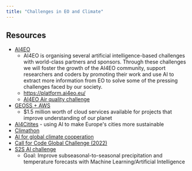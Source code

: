 ```yaml
---
title: "Challenges in EO and Climate"
---
```


## Resources
- [AI4EO](https://ai4eo.eu/)
	- AI4EO is organising several artificial intelligence-based challenges with world-class partners and sponsors. Through these challenges we will foster the growth of the AI4EO community, support researchers and coders by promoting their work and use AI to extract more information from EO to solve some of the pressing challenges faced by our society.
	- https://platform.ai4eo.eu/
	- [AI4EO Air quality challenge](https://platform.ai4eo.eu/air-quality-and-health)
- [GEOSS + AWS](http://www.earthobservations.org/aws.php)
	- $1.5 million worth of cloud services available for projects that improve understanding of our planet
- [AI4Citites](https://ai4cities.eu/) - using AI to make Europe's cities more sustainable
- [Climathon](https://climathon.climate-kic.org/) 
- [AI for global climate cooperation](https://www.ai4climatecoop.org/)
- [Call for Code Global Challenge (2022)](https://callforcode.bemyapp.com/)
- [S2S AI challenge](https://s2s-ai-challenge.github.io/)
	- Goal: Improve subseasonal-to-seasonal precipitation and temperature forecasts with Machine Learning/Artificial Intelligence